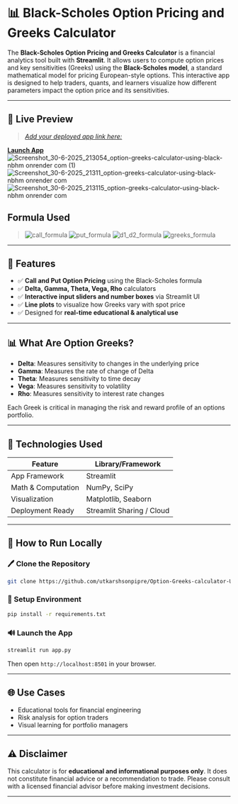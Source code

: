 # 📊 Black-Scholes Option Pricing and Greeks Calculator

The **Black-Scholes Option Pricing and Greeks Calculator** is a financial analytics tool built with **Streamlit**. It allows users to compute option prices and key sensitivities (Greeks) using the **Black-Scholes model**, a standard mathematical model for pricing European-style options. This interactive app is designed to help traders, quants, and learners visualize how different parameters impact the option price and its sensitivities.

---

## 📸 Live Preview

> [*Add your deployed app link here:*](https://option-greeks-calculator-using-black-nbhm.onrender.com/)

**[Launch App](#)**
![Screenshot_30-6-2025_213054_option-greeks-calculator-using-black-nbhm onrender com (1)](https://github.com/user-attachments/assets/c9022c6e-df5a-403c-9d33-05503396c832)
![Screenshot_30-6-2025_21311_option-greeks-calculator-using-black-nbhm onrender com](https://github.com/user-attachments/assets/d4488a55-c91b-434f-b610-36f3430aa1b4)
![Screenshot_30-6-2025_213115_option-greeks-calculator-using-black-nbhm onrender com](https://github.com/user-attachments/assets/e2d62640-7f08-4e95-b2b1-86abd9494268)

## Formula Used

> ![call_formula](https://github.com/user-attachments/assets/ab771fda-cd90-4a14-9a4f-72c098f4ab33)
> ![put_formula](https://github.com/user-attachments/assets/7ea0656b-79ff-47f5-8bac-770e888b66d1)
> ![d1_d2_formula](https://github.com/user-attachments/assets/f126ed18-9c62-411e-8ba9-960eddb40e14)
> ![greeks_formula](https://github.com/user-attachments/assets/f57b9b9b-5a6a-4c77-8400-abfe191405ac)

---

## 🔹 Features

* ✅ **Call and Put Option Pricing** using the Black-Scholes formula
* ✅ **Delta, Gamma, Theta, Vega, Rho** calculators
* ✅ **Interactive input sliders and number boxes** via Streamlit UI
* ✅ **Line plots** to visualize how Greeks vary with spot price
* ✅ Designed for **real-time educational & analytical use**

---

## 📊 What Are Option Greeks?

* **Delta**: Measures sensitivity to changes in the underlying price
* **Gamma**: Measures the rate of change of Delta
* **Theta**: Measures sensitivity to time decay
* **Vega**: Measures sensitivity to volatility
* **Rho**: Measures sensitivity to interest rate changes

Each Greek is critical in managing the risk and reward profile of an options portfolio.

---

## 🚀 Technologies Used

| Feature            | Library/Framework         |
| ------------------ | ------------------------- |
| App Framework      | Streamlit                 |
| Math & Computation | NumPy, SciPy              |
| Visualization      | Matplotlib, Seaborn       |
| Deployment Ready   | Streamlit Sharing / Cloud |

---

## 📅 How to Run Locally

### 🖊️ Clone the Repository

```bash
git clone https://github.com/utkarshsonpipre/Option-Greeks-calculator-Using-Black-Scholes-Model.git
```

### 🚀 Setup Environment

```bash
pip install -r requirements.txt
```

### 🔊 Launch the App

```bash
streamlit run app.py
```

Then open `http://localhost:8501` in your browser.

---

## 🌐 Use Cases

* Educational tools for financial engineering
* Risk analysis for option traders
* Visual learning for portfolio managers

---

## ⚠️ Disclaimer

This calculator is for **educational and informational purposes only**. It does not constitute financial advice or a recommendation to trade. Please consult with a licensed financial advisor before making investment decisions.

---

